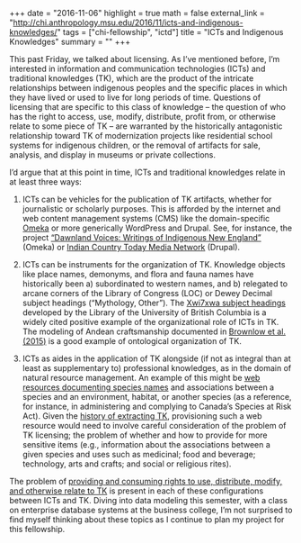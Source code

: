 +++
date = "2016-11-06"
highlight = true
math = false
external_link = "http://chi.anthropology.msu.edu/2016/11/icts-and-indigenous-knowledges/"
tags = ["chi-fellowship", "ictd"]
title = "ICTs and Indigenous Knowledges"
summary = ""
+++

This past Friday, we talked about licensing. As I’ve mentioned before, I’m interested in information and communication technologies (ICTs) and traditional knowledges (TK), which are the product of the intricate relationships between indigenous peoples and the specific places in which they have lived or used to live for long periods of time. Questions of licensing that are specific to this class of knowledge – the question of who has the right to access, use, modify, distribute, profit from, or otherwise relate to some piece of TK – are warranted by the historically antagonistic relationship toward TK of modernization projects like residential school systems for indigenous children, or the removal of artifacts for sale, analysis, and display in museums or private collections.

I’d argue that at this point in time, ICTs and traditional knowledges relate in at least three ways:

 1. ICTs can be vehicles for the publication of TK artifacts, whether for journalistic or scholarly purposes. This is afforded by the internet and web content management systems (CMS) like the domain-specific [Omeka](http://omeka.org/) or more generically WordPress and Drupal. See, for instance, the project [“Dawnland Voices: Writings of Indigenous New England”](http://indigenousnewengland.com/geolocation/map/browse) (Omeka) or [Indian Country Today Media Network](http://indiancountrytodaymedianetwork.com/) (Drupal).

 2. ICTs can be instruments for the organization of TK. Knowledge objects like place names, demonyms, and flora and fauna names have historically been a) subordinated to western names, and b) relegated to arcane corners of the Library of Congress (LOC) or Dewey Decimal subject headings (“Mythology, Other”). The [Xwi7xwa subject headings](http://xwi7xwa.library.ubc.ca/) developed by the Library of the University of British Columbia is a widely cited positive example of the organizational role of ICTs in TK. The modeling of Andean craftsmanship documented in [Brownlow et al. (2015)](http://dl.acm.org/citation.cfm?doid=2700427) is a good example of ontological organization of TK.

 3. ICTs as aides in the application of TK alongside (if not as integral than at least as supplementary to) professional knowledges, as in the domain of natural resource management. An example of this might be [web resources documenting species names](http://www.mikmawconservation.ca/sar-database/) and associations between a species and an environment, habitat, or another species (as a reference, for instance, in administering and complying to Canada’s Species at Risk Act). Given the [history of extracting TK](http://www.hup.harvard.edu/catalog.php?isbn=9780674025684), provisioning such a web resource would need to involve careful consideration of the problem of TK licensing; the problem of whether and how to provide for more sensitive items (e.g., information about the associations between a given species and uses such as medicinal; food and beverage; technology, arts and crafts; and social or religious rites).
 
The problem of [providing and consuming rights to use, distribute, modify, and otherwise relate to TK](http://www.sfu.ca/ipinch/project-components/community-based-initiatives/special-initiative-traditional-knowledge-licensing-an/) is present in each of these configurations between ICTs and TK. Diving into data modeling this semester, with a class on enterprise database systems at the business college, I’m not surprised to find myself thinking about these topics as I continue to plan my project for this fellowship.
